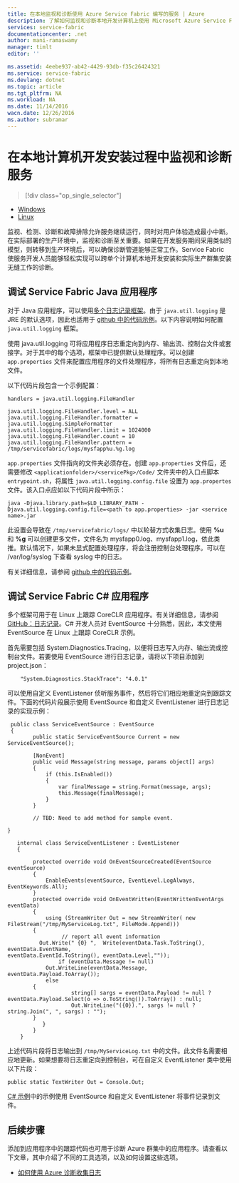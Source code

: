 ```yaml
---
title: 在本地监视和诊断使用 Azure Service Fabric 编写的服务 | Azure
description: 了解如何监视和诊断本地开发计算机上使用 Microsoft Azure Service Fabric 编写的服务。
services: service-fabric
documentationcenter: .net
author: mani-ramaswamy
manager: timlt
editor: ''

ms.assetid: 4eebe937-ab42-4429-93db-f35c26424321
ms.service: service-fabric
ms.devlang: dotnet
ms.topic: article
ms.tgt_pltfrm: NA
ms.workload: NA
ms.date: 11/14/2016
wacn.date: 12/26/2016
ms.author: subramar
---
```


# 在本地计算机开发安装过程中监视和诊断服务

> [!div class="op_single_selector"]
- [Windows](./service-fabric-diagnostics-how-to-monitor-and-diagnose-services-locally.md)
- [Linux](./service-fabric-diagnostics-how-to-monitor-and-diagnose-services-locally-linux.md)

监视、检测、诊断和故障排除允许服务继续运行，同时对用户体验造成最小中断。在实际部署的生产环境中，监视和诊断至关重要。如果在开发服务期间采用类似的模型，则转移到生产环境后，可以确保诊断管道能够正常工作。Service Fabric 使服务开发人员能够轻松实现可以跨单个计算机本地开发安装和实际生产群集安装无缝工作的诊断。

## 调试 Service Fabric Java 应用程序

对于 Java 应用程序，可以使用[多个日志记录框架](http://en.wikipedia.org/wiki/Java_logging_framework)。由于 `java.util.logging` 是 JRE 的默认选项，因此也适用于 [github 中的代码示例](http://github.com/Azure-Samples/service-fabric-java-getting-started)。以下内容说明如何配置 `java.util.logging` 框架。

使用 java.util.logging 可将应用程序日志重定向到内存、输出流、控制台文件或套接字。对于其中的每个选项，框架中已提供默认处理程序。可以创建 `app.properties` 文件来配置应用程序的文件处理程序，将所有日志重定向到本地文件。

以下代码片段包含一个示例配置：

```
handlers = java.util.logging.FileHandler

java.util.logging.FileHandler.level = ALL
java.util.logging.FileHandler.formatter = java.util.logging.SimpleFormatter
java.util.logging.FileHandler.limit = 1024000
java.util.logging.FileHandler.count = 10
java.util.logging.FileHandler.pattern = /tmp/servicefabric/logs/mysfapp%u.%g.log             
```

`app.properties` 文件指向的文件夹必须存在。创建 `app.properties` 文件后，还需要修改 `<applicationfolder>/<servicePkg>/Code/` 文件夹中的入口点脚本 `entrypoint.sh`，将属性 `java.util.logging.config.file` 设置为 `app.propertes` 文件。该入口点应如以下代码片段中所示：

```
java -Djava.library.path=$LD_LIBRARY_PATH -Djava.util.logging.config.file=<path to app.properties> -jar <service name>.jar
```

此设置会导致在 `/tmp/servicefabric/logs/` 中以轮替方式收集日志。使用 **%u** 和 **%g** 可以创建更多文件，文件名为 mysfapp0.log、mysfapp1.log，依此类推。默认情况下，如果未显式配置处理程序，将会注册控制台处理程序。可以在 /var/log/syslog 下查看 syslog 中的日志。

有关详细信息，请参阅 [github 中的代码示例](http://github.com/Azure-Samples/service-fabric-java-getting-started)。

## 调试 Service Fabric C# 应用程序

多个框架可用于在 Linux 上跟踪 CoreCLR 应用程序。有关详细信息，请参阅 [GitHub：日志记录](http://github.com/aspnet/logging)。C# 开发人员对 EventSource 十分熟悉，因此，本文使用 EventSource 在 Linux 上跟踪 CoreCLR 示例。

首先需要包括 System.Diagnostics.Tracing，以便将日志写入内存、输出流或控制台文件。若要使用 EventSource 进行日志记录，请将以下项目添加到 project.json：

```
    "System.Diagnostics.StackTrace": "4.0.1"
```

可以使用自定义 EventListener 侦听服务事件，然后将它们相应地重定向到跟踪文件。下面的代码片段展示使用 EventSource 和自定义 EventListener 进行日志记录的实现示例：

```
 public class ServiceEventSource : EventSource
 {
        public static ServiceEventSource Current = new ServiceEventSource();

        [NonEvent]
        public void Message(string message, params object[] args)
        {
            if (this.IsEnabled())
            {
                var finalMessage = string.Format(message, args);
                this.Message(finalMessage);
            }
        }

        // TBD: Need to add method for sample event.

}

   internal class ServiceEventListener : EventListener
   {

        protected override void OnEventSourceCreated(EventSource eventSource)
        {
            EnableEvents(eventSource, EventLevel.LogAlways, EventKeywords.All);
        }
        protected override void OnEventWritten(EventWrittenEventArgs eventData)
        {
            using (StreamWriter Out = new StreamWriter( new FileStream("/tmp/MyServiceLog.txt", FileMode.Append)))           
        {  
                 // report all event information               
          Out.Write(" {0} ",  Write(eventData.Task.ToString(), eventData.EventName, eventData.EventId.ToString(), eventData.Level,""));
                if (eventData.Message != null)              
            Out.WriteLine(eventData.Message, eventData.Payload.ToArray());              
            else             
        { 
                    string[] sargs = eventData.Payload != null ? eventData.Payload.Select(o => o.ToString()).ToArray() : null; 
                    Out.WriteLine("({0}).", sargs != null ? string.Join(", ", sargs) : "");             
        }
           }
        }
    }
```

上述代码片段将日志输出到 `/tmp/MyServiceLog.txt` 中的文件。此文件名需要相应地更新。如果想要将日志重定向到控制台，可在自定义 EventListener 类中使用以下片段：

```
public static TextWriter Out = Console.Out;
```

[C# 示例](https://github.com/Azure-Samples/service-fabric-dotnet-core-getting-started)中的示例使用 EventSource 和自定义 EventListener 将事件记录到文件。

## 后续步骤
添加到应用程序中的跟踪代码也可用于诊断 Azure 群集中的应用程序。请查看以下文章，其中介绍了不同的工具选项，以及如何设置这些选项。
* [如何使用 Azure 诊断收集日志](./service-fabric-diagnostics-how-to-setup-lad.md)

<!---HONumber=Mooncake_1219_2016-->